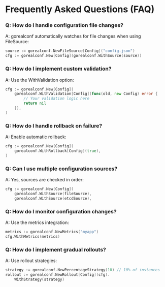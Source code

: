 
# Frequently Asked Questions (FAQ)

### Q: How do I handle configuration file changes?
A: gorealconf automatically watches for file changes when using FileSource:
```go
source := gorealconf.NewFileSource[Config]("config.json")
cfg := gorealconf.New[Config](gorealconf.WithSource(source))
```

### Q: How do I implement custom validation?
A: Use the WithValidation option:
```go
cfg := gorealconf.New[Config](
    gorealconf.WithValidation[Config](func(old, new Config) error {
        // Your validation logic here
        return nil
    }),
)
```

### Q: How do I handle rollback on failure?
A: Enable automatic rollback:
```go
cfg := gorealconf.New[Config](
    gorealconf.WithRollback[Config](true),
)
```

### Q: Can I use multiple configuration sources?
A: Yes, sources are checked in order:
```go
cfg := gorealconf.New[Config](
    gorealconf.WithSource(fileSource),
    gorealconf.WithSource(etcdSource),

```

### Q: How do I monitor configuration changes?
A: Use the metrics integration:
```go
metrics := gorealconf.NewMetrics("myapp")
cfg.WithMetrics(metrics)
```

### Q: How do I implement gradual rollouts?
A: Use rollout strategies:
```go
strategy := gorealconf.NewPercentageStrategy(10) // 10% of instances
rollout := gorealconf.NewRollout[Config](cfg).
    WithStrategy(strategy)
```
